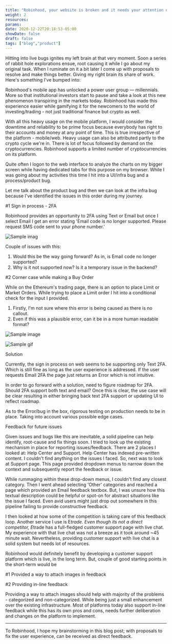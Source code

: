 ```yaml
---
title: "Robinhood, your website is broken and it needs your attention now"
weight: 2
resources:
params:
date: 2020-12-22T20:18:53-05:00
showDate: false
draft: false
tags: ["blog","product"]
---
```



Hitting into live bugs ignites my left brain at that very moment. Soon a series of rabbit hole explorations ensue, root causing it while I go about my original task. When I ruminate on it a bit later I come up with proposals to resolve and make things better. Giving my right brain its share of work. Here's something I've bumped into:

Robinhood's mobile app has unlocked a power user group — millennials. More so that institutional investors start to pause and take a look at this new phenomenon transpiring in the markets today. Robinhood has made this experience easier while gamifying it for the newcomers to the world of investing/trading - not just traditional finance but crypto as well.

With all this heavy usage on the mobile platform, I would consider the downtime and reliability to be prime focus because everybody has right to their accounts and money at any point of time. This is true irrespective of the platform - mobile/web. Heavy usage can also be attributed partly to the crypto cycle we're in. There is lot of focus followed by demand on the cryptocurrencies. Robinhood supports a limited number of cryptocurrencies on its platform. 

Quite often I logon to the web interface to analyze the charts on my bigger screen while having dedicated tabs for this purpose on my browser. While I was going about my activities this time I hit into a UI/infra bug and a process/product bug. 

Let me talk about the product bug and then we can look at the infra bug because I've identified the issues in this order during my journey.

#1 Sign in process - 2FA

Robinhood provides an opportunity to 2FA using Text or Email but once I select Email I get an error stating 'Email code is no longer supported. Please request SMS code sent to your phone number.'

![Sample imag](/blog/login.jpeg)

Couple of issues with this:

1. Would this be the way going forward? As in, is Email code no longer supported?
2. Why is it not supported now? Is it a temporary issue in the backend?

#2 Corner case while making a Buy Order

While on the Ethereum's trading page, there is an option to place Limit or Market Orders. While trying to place a Limit order I hit into a conditional check for the input I provided.

1. Firstly, I'm not sure where this error is being caused as there is no callout.
2. Even if this was a plausible error, can it be in a more human readable format?

![Sample image](/blog/glitch.jpeg)

![Sample gif](/img/screencap.gif.gif)

Solution

Currently, the sign in process on web seems to be supporting only Text 2FA. Which is still fine as long as the user experience is addressed. If the user requests Email 2FA the page just returns an Error which is not intuitive. 

In order to go forward with a solution, need to figure roadmap for 2FA. Should 2FA support both text and email? Once this is clear, the use case will be clear resulting in either bringing back text 2FA  support or updating UI to reflect roadmap.

As to the Error/bug in the box, rigorous testing on production needs to be in place. Taking into account various possible edge cases. 

Feedback for future issues

Given issues and bugs like this are inevitable, a solid pipeline can help identify, root-cause and fix things soon. I tried to look up the existing mechanism in place for reporting issues/feedback. There are 2 places I looked at: Help Center and Support. Help Center has indexed pre-written content. I couldn't find anything on the issues I faced. So, next was to look at Support page. This page provided dropdown menus to narrow down the context and subsequently report the feedback or issue. 

While rummaging within these drop-down menus, I couldn't find any closest category. Then I went ahead selecting 'Other' categories and reached a page which provided an Email feedback textbox. But, I was unsure how this textual description could be helpful or spot-on for abstract situations like the issue I faced. Even avid users might just drop out somewhere in this pipeline failing to provide constructive feedback.

I then looked at how some of the competition is taking care of this feedback loop. Another service I use is E*trade. Even though its not a direct competitor, E*trade has a full-fledged customer support page with live chat. My experience with that live chat was not a breeze as it took around ~45 minute wait. Nevertheless, providing customer support with live chat is a solid system but needs lot of resources. 

Robinhood would definitely benefit by developing a customer support platform which is live, in the long term. But, couple of good starting points in the short-term would be 

#1 Provided a way to attach images in feedback

#2 Providing in-line feedback

Providing a way to attach images should help with majority of the problems - categorized and non-categorized. While being just a small enhancement over the existing infrastructure. Most of platforms today also support in-line feedback while this has its own pros and cons, needs further deliberation and changes on the platform to implement.

***
To Robinhood, I hope my brainstorming in this blog post; with proposals to fix the user experience, can be received as direct feedback.
